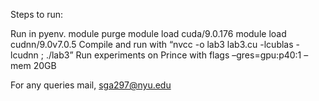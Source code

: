 Steps to run:

Run in pyenv.
module purge
module load cuda/9.0.176
module load cudnn/9.0v7.0.5
Compile and run with “nvcc -o lab3 lab3.cu -lcublas -lcudnn ; ./lab3”
Run experiments on Prince with flags –gres=gpu:p40:1 –mem 20GB

For any queries mail, sga297@nyu.edu
